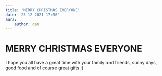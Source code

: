 ```yaml
---
title: 'MERRY CHRISTMAS EVERYONE'
date: '25-12-2021 17:06'
aura:
    author: dan
---
```


# MERRY CHRISTMAS EVERYONE

I hope you all have a great time with your family and friends, sunny days, good food and of course great gifts ;)